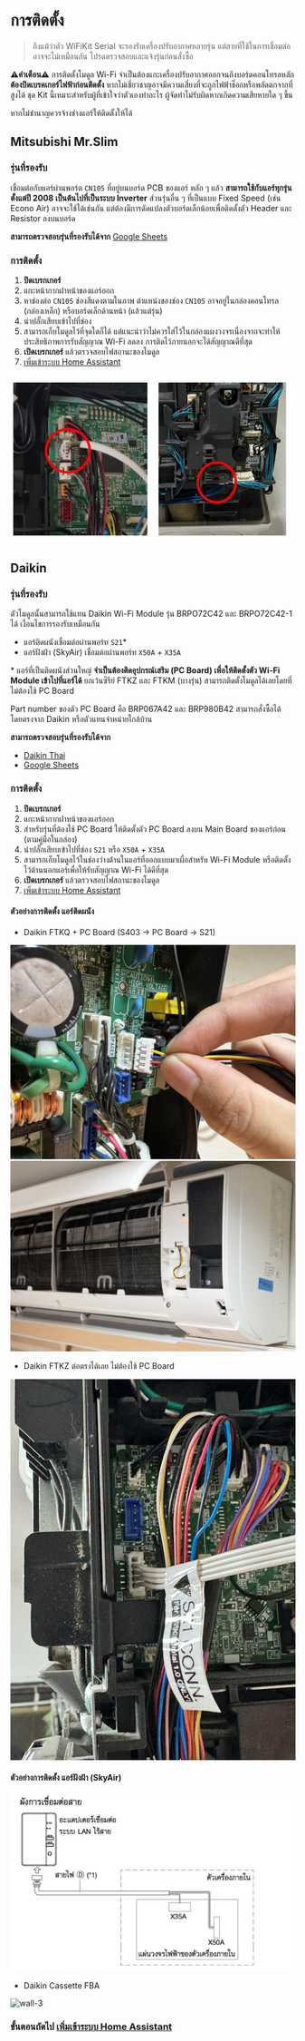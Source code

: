 # การติดตั้ง
> ถึงแม้ว่าตัว WiFiKit Serial จะรองรับเครื่องปรับอากาศหลายรุ่น แต่สายที่ใช้ในการเชื่อมต่ออาจจะไม่เหมือนกัน โปรดตรวจสอบและแจ้งรุ่นก่อนสั่งซื้อ

**⚠️คำเตือน⚠️** การติดตั้งโมดูล Wi-Fi จำเป็นต้องแกะเครื่องปรับอากาศออกจนถึงบอร์ดคอนโทรลหลัก **ต้องปิดเบรคเกอร์ไฟฟ้าก่อนติดตั้ง** หากไม่เชี่ยวชาญอาจมีความเสี่ยงที่จะถูกไฟฟ้าช็อกหรือพลัดตกจากที่สูงได้ ชุด Kit นี้เหมาะสำหรับผู้ที่เข้าใจว่าตัวเองทำอะไร ผู้จัดทำไม่รับผิดหากเกิดความเสียหายใด ๆ ขึ้น 

หากไม่ชำนาญควรจ้างช่างแอร์ให้ติดตั้งให้ได้
## Mitsubishi Mr.Slim
### รุ่นที่รองรับ
เชื่อมต่อกับแอร์ผ่านพอร์ต `CN105` ที่อยู่บนบอร์ด PCB ของแอร์ หลัก ๆ แล้ว **สามารถใช้กับแอร์ทุกรุ่นตั้งแต่ปี 2008 เป็นต้นไปที่เป็นระบบ Inverter** ส่วนรุ่นอื่น ๆ ที่เป็นแบบ Fixed Speed (เช่น Econo Air) อาจจะใช้ได้เช่นกัน แต่ต้องมีการดัดแปลงตัวบอร์ดเล็กน้อยเพื่อติดตั้งตัว Header และ Resistor ลงบนบอร์ด 

**สามารถตรวจสอบรุ่นที่รองรับได้จาก** [Google Sheets](https://docs.google.com/spreadsheets/d/103b2I2YXNDqoh_jmmbp_vK3BQh_1u48ZsYAht3kVg7E/edit?usp=sharing)

### การติดตั้ง
1. **ปิดเบรกเกอร์**
2. แกะหน้ากากฝาหน้าของแอร์ออก
3. หาช่องต่อ `CN105` ช่องสีแดงตามในภาพ ตำแหน่งของช่อง `CN105` อาจอยู่ในกล่องคอนโทรล​ (กล่องเหล็ก) หรือบอร์ดเล็กด้านหน้า (แล้วแต่รุ่น)
4. นำปลั๊กเสียบเข้าไปที่ช่อง
5. สามารถเก็บโมดูลไว้ที่จุดใดก็ได้ แต่แนะนำว่าไม่ควรใส่ไว้ในกล่องแผงวงจรเนื่องจากจะทำให้ประสิทธิภาพการรับสัญญาณ Wi-Fi ลดลง การติดไว้ภายนอกจะได้สัญญาณดีที่สุด
6. **เปิดเบรกเกอร์** แล้วตรวจสอบไฟสถานะของโมดูล
7. [เพิ่มเข้าระบบ Home Assistant](/setup-ha.md)

   
![ins_mrslim](/img/install_mitsu_cn105.png )


## Daikin
### รุ่นที่รองรับ
ตัวโมดูลนั้นสามารถใช้แทน Daikin Wi-Fi Module รุ่น BRPO72C42 และ BRPO72C42-1 ได้ เงื่อนไขการรองรับเหมือนกัน
- แอร์ติดผนังเชื่อมต่อผ่านพอร์ท `S21`*
- แอร์ฝังฝ้า (SkyAir) เชื่อมต่อผ่านพอร์ท `X50A` + `X35A`

\* แอร์ที่เป็นติดผนังส่วนใหญ่ **จำเป็นต้องติดอุปกรณ์เสริม (PC Board) เพื่อให้ติดตั้งตัว Wi-Fi Module เข้าไปที่แอร์ได้** ยกเว้นซีรีย์ FTKZ และ FTKM (บางรุ่น) สามารถติดตั้งโมดูลได้เลยโดยที่ไม่ต้องใช้ PC Board 

Part number ของตัว PC Board คือ BRP067A42 และ BRP980B42 สามารถสั่งซื้อได้โดยตรงจาก Daikin หรือตัวแทนจำหน่ายใกล้บ้าน

**สามารถตรวจสอบรุ่นที่รองรับได้จาก**
- [Daikin Thai](https://www.daikinthai.com/product/dmobile/appmodel-room-air)
- [Google Sheets](https://docs.google.com/spreadsheets/d/1APodIng-e5hc8Ip3vwsKF282vglZvPuGMtBxKGGDL_g/edit?usp=sharing)
  
### การติดตั้ง
1. **ปิดเบรกเกอร์**
2. แกะหน้ากากฝาหน้าของแอร์ออก
3. สำหรับรุ่นที่ต้องใช้ PC Board ให้ติดตั้งตัว PC Board ลงบน Main Board ของแอร์ก่อน (ตามคู่มือในกล่อง)
4. นำปลั๊กเสียบเข้าไปที่ช่อง `S21` หรือ `X50A` + `X35A`
5. สามารถเก็บโมดูลไว้ในช่องว่างด้่านในแอร์ที่ออกแบบมาเผื่อสำหรับ Wi-Fi Module หรือติดตั้งไว้ด้านนอกแอร์เพื่อให้รับสัญญาณ Wi-Fi ได้ดีที่สุด
6. **เปิดเบรกเกอร์** แล้วตรวจสอบไฟสถานะของโมดูล
7. [เพิ่มเข้าระบบ Home Assistant](/setup-ha.md)
   
#### ตัวอย่างการติดตั้ง แอร์ติดผนัง
- Daikin FTKQ + PC Board  (S403 -> PC Board -> S21)

![wall-1](/img/installation-ftkq.jpg ':size=50%')
![wall-1-2](/img/DSC04894.jpg ':size=50%') 

- Daikin FTKZ ต่อตรงได้เลย ไม่ต้องใช้ PC Board
  
![wall-2](/img/installation-ftkz.jpg ':size=50%')

#### ตัวอย่างการติดตั้ง แอร์ฝังฝ้า (SkyAir)
![dk_manual](/img/installation-brp.png ':size=50%')

- Daikin Cassette FBA

![wall-3](/img/installation-fba.jpg  ':size=50%')

### ขั้นตอนถัดไป [ เพิ่มเข้าระบบ Home Assistant](/setup-ha)

